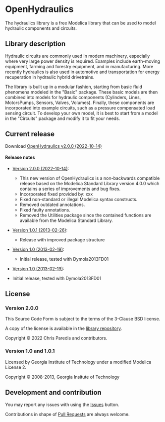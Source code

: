 # OpenHydraulics

The hydraulics library is a free Modelica library that can be used to model hydraulic
components and circuits.

## Library description

 Hydraulic circuits are commonly used in modern machinery,
especially where very large power density is required.  Examples include earth-moving
equipment, farming and forestry equipment, and in manufacturing.  More recently hydraulics
is also used in automotive and transportation for energy recuperation in hydraulic
hybrid drivetrains.

The library is built up in a modular fashion, starting from basic fluid phenomena modeled
in the "Basic" package.  These basic models are then combined into models for hydraulic
components (Cylinders, Lines, MotorsPumps, Sensors, Valves, Volumes).  Finally, these
components are incorporated into example circuits, such as a pressure compensated load
sensing circuit.  To develop your own model, it is best to start from a model in the
"Circuits" package and modify it to fit your needs.

## Current release

Download [OpenHydraulics v2.0.0 (2022-10-14)](../../releases/tag/v2.0.0)

#### Release notes

* [Version 2.0.0 (2022-10-14)](../../releases/tag/v2.0.0):
  * This new version of OpenHydraulics is a non-backwards compatible release based on the Modelica Standard Library version 4.0.0 which contains a series of improvements and bug fixes. 
  * Incorporated fixed provided by: xxx
  * Fixed non-standard or illegal Modelica syntax constructs.
  * Removed outdated annotations.
  * Fixed faulty annotations.
  * Removed the Utilities package since the contained functions are available from the Modelica Standard Library.
* [Version 1.0.1 (2013-02-26)](../../releases/tag/v1.0.1):
  * Release with improved package structure
* [Version 1.0 (2013-02-19)](../../releases/tag/v1.0):
  * Initial release, tested with Dymola2013FD01

* [Version 1.0 (2013-02-19)](https://github.com/cparedis/OpenHydraulics/archive/v1.0.zip):
 * Initial release, tested with Dymola2013FD01

## License

### Version 2.0.0

This Source Code Form is subject to the terms of the 3-Clause BSD license.

A copy of the license is available in the [library repository](LICENSE).

Copyright &copy; 2022 Chris Paredis and contributors.

### Version 1.0 and 1.0.1

Licensed by Georgia Institute of Technology under a modified Modelica License 2.

Copyright &copy; 2008-2013, Georgia Insitute of Technology

## Development and contribution

You may report any issues with using the [Issues](https://github.com/cparedis/OpenHydraulics/issues) button.

Contributions in shape of [Pull Requests](https://github.com/cparedis/OpenHydraulics/pulls) are always welcome.
